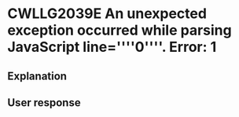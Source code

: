 # CWLLG2039E An unexpected exception occurred while parsing JavaScript line=''''0''''.   Error: 1

## Explanation

## User response